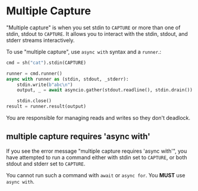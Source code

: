 Multiple Capture
================

"Multiple capture" is when you set stdin to `CAPTURE` or more than one of stdin, stdout to `CAPTURE`. It
allows you to interact with the stdin, stdout, and stderr streams interactively.

To use "multiple capture", use `async with` syntax and a `runner`.:

```python
cmd = sh("cat").stdin(CAPTURE)

runner = cmd.runner()
async with runner as (stdin, stdout, _stderr):
    stdin.write(b"abc\n")
    output, _ = await asyncio.gather(stdout.readline(), stdin.drain())

    stdin.close()
result = runner.result(output)
```

You are responsible for managing reads and writes so they don't deadlock.


multiple capture requires 'async with'
--------------------------------------

If you see the error message "multiple capture requires 'async with'", you have attempted
to run a command either with stdin set to `CAPTURE`, or both stdout and stderr set to `CAPTURE`.

You cannot run such a command with `await` or `async for`. You **MUST** use `async with`.
